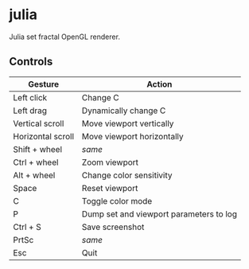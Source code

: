 # julia
Julia set fractal OpenGL renderer.
## Controls
|Gesture|Action|
|-|-|
|Left click|Change C|
|Left drag|Dynamically change C|
|Vertical scroll|Move viewport vertically|
|Horizontal scroll|Move viewport horizontally|
|Shift + wheel|*same*|
|Ctrl + wheel|Zoom viewport|
|Alt + wheel|Change color sensitivity|
|Space|Reset viewport|
|C|Toggle color mode|
|P|Dump set and viewport parameters to log|
|Ctrl + S|Save screenshot|
|PrtSc|*same*|
|Esc|Quit|
